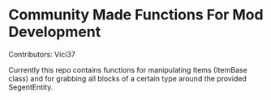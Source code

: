 # Community Made Functions For Mod Development
Contributors: Vici37

Currently this repo contains functions for manipulating Items (ItemBase class)
and for grabbing all blocks of a certain type around the provided SegentEntity.
